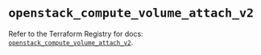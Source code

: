 # `openstack_compute_volume_attach_v2`

Refer to the Terraform Registry for docs: [`openstack_compute_volume_attach_v2`](https://registry.terraform.io/providers/terraform-provider-openstack/openstack/1.54.1/docs/resources/compute_volume_attach_v2).
